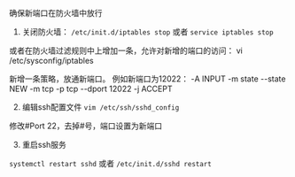 
确保新端口在防火墙中放行

1. 关闭防火墙：
`/etc/init.d/iptables stop`
或者
`service iptables stop`

或者在防火墙过滤规则中上增加一条，允许对新增的端口的访问：
vi /etc/sysconfig/iptables

新增一条策略，放通新端口。
例如新端口为12022：
-A INPUT -m state --state NEW -m tcp -p tcp --dport 12022 -j ACCEPT

2. 编辑ssh配置文件
`vim /etc/ssh/sshd_config`

修改#Port 22，去掉#号，端口设置为新端口

3. 重启ssh服务

`systemctl restart sshd`
或者
`/etc/init.d/sshd restart`
